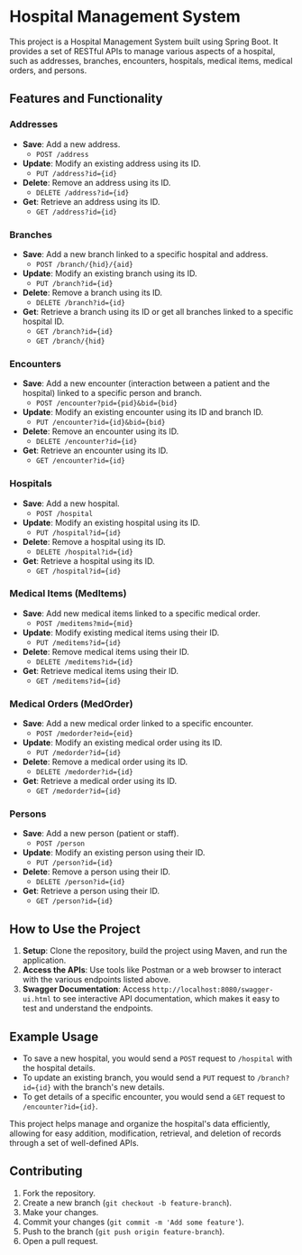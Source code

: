 # Hospital Management System

This project is a Hospital Management System built using Spring Boot. It provides a set of RESTful APIs to manage various aspects of a hospital, such as addresses, branches, encounters, hospitals, medical items, medical orders, and persons.

## Features and Functionality

### Addresses
- **Save**: Add a new address.
  - `POST /address`
- **Update**: Modify an existing address using its ID.
  - `PUT /address?id={id}`
- **Delete**: Remove an address using its ID.
  - `DELETE /address?id={id}`
- **Get**: Retrieve an address using its ID.
  - `GET /address?id={id}`

### Branches
- **Save**: Add a new branch linked to a specific hospital and address.
  - `POST /branch/{hid}/{aid}`
- **Update**: Modify an existing branch using its ID.
  - `PUT /branch?id={id}`
- **Delete**: Remove a branch using its ID.
  - `DELETE /branch?id={id}`
- **Get**: Retrieve a branch using its ID or get all branches linked to a specific hospital ID.
  - `GET /branch?id={id}`
  - `GET /branch/{hid}`

### Encounters
- **Save**: Add a new encounter (interaction between a patient and the hospital) linked to a specific person and branch.
  - `POST /encounter?pid={pid}&bid={bid}`
- **Update**: Modify an existing encounter using its ID and branch ID.
  - `PUT /encounter?id={id}&bid={bid}`
- **Delete**: Remove an encounter using its ID.
  - `DELETE /encounter?id={id}`
- **Get**: Retrieve an encounter using its ID.
  - `GET /encounter?id={id}`

### Hospitals
- **Save**: Add a new hospital.
  - `POST /hospital`
- **Update**: Modify an existing hospital using its ID.
  - `PUT /hospital?id={id}`
- **Delete**: Remove a hospital using its ID.
  - `DELETE /hospital?id={id}`
- **Get**: Retrieve a hospital using its ID.
  - `GET /hospital?id={id}`

### Medical Items (MedItems)
- **Save**: Add new medical items linked to a specific medical order.
  - `POST /meditems?mid={mid}`
- **Update**: Modify existing medical items using their ID.
  - `PUT /meditems?id={id}`
- **Delete**: Remove medical items using their ID.
  - `DELETE /meditems?id={id}`
- **Get**: Retrieve medical items using their ID.
  - `GET /meditems?id={id}`

### Medical Orders (MedOrder)
- **Save**: Add a new medical order linked to a specific encounter.
  - `POST /medorder?eid={eid}`
- **Update**: Modify an existing medical order using its ID.
  - `PUT /medorder?id={id}`
- **Delete**: Remove a medical order using its ID.
  - `DELETE /medorder?id={id}`
- **Get**: Retrieve a medical order using its ID.
  - `GET /medorder?id={id}`

### Persons
- **Save**: Add a new person (patient or staff).
  - `POST /person`
- **Update**: Modify an existing person using their ID.
  - `PUT /person?id={id}`
- **Delete**: Remove a person using their ID.
  - `DELETE /person?id={id}`
- **Get**: Retrieve a person using their ID.
  - `GET /person?id={id}`

## How to Use the Project
1. **Setup**: Clone the repository, build the project using Maven, and run the application.
2. **Access the APIs**: Use tools like Postman or a web browser to interact with the various endpoints listed above.
3. **Swagger Documentation**: Access `http://localhost:8080/swagger-ui.html` to see interactive API documentation, which makes it easy to test and understand the endpoints.

## Example Usage
- To save a new hospital, you would send a `POST` request to `/hospital` with the hospital details.
- To update an existing branch, you would send a `PUT` request to `/branch?id={id}` with the branch's new details.
- To get details of a specific encounter, you would send a `GET` request to `/encounter?id={id}`.

This project helps manage and organize the hospital's data efficiently, allowing for easy addition, modification, retrieval, and deletion of records through a set of well-defined APIs.

## Contributing
1. Fork the repository.
2. Create a new branch (`git checkout -b feature-branch`).
3. Make your changes.
4. Commit your changes (`git commit -m 'Add some feature'`).
5. Push to the branch (`git push origin feature-branch`).
6. Open a pull request.
